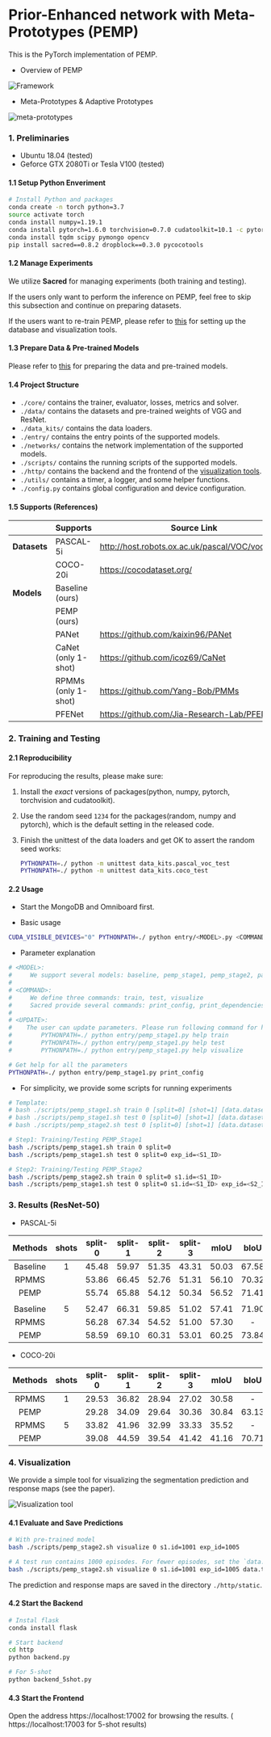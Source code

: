 # Prior-Enhanced network with Meta-Prototypes (PEMP)

This is the PyTorch implementation of PEMP.

*   Overview of PEMP

![Framework](README.assets/figure-1.png)

*   Meta-Prototypes & Adaptive Prototypes

![meta-prototypes](README.assets/figure-3.png)

### 1. Preliminaries

*   Ubuntu 18.04 (tested)
*   Geforce GTX 2080Ti or Tesla V100 (tested)

#### 1.1 Setup Python Enveriment

```bash
# Install Python and packages
conda create -n torch python=3.7
source activate torch
conda install numpy=1.19.1
conda install pytorch=1.6.0 torchvision=0.7.0 cudatoolkit=10.1 -c pytorch 
conda install tqdm scipy pymongo opencv
pip install sacred==0.8.2 dropblock==0.3.0 pycocotools
```

#### 1.2 Manage Experiments

We utilize **Sacred** for managing experiments (both training and testing). 

If the users only want to perform the inference on PEMP, feel free to skip this subsection and continue on preparing datasets. 

If the users want to re-train PEMP, please refer to [this](./ExperimentManager.md) for setting up the database and visualization tools.

#### 1.3 Prepare Data & Pre-trained Models

Please refer to [this](./data) for preparing the data and pre-trained models.

#### 1.4 Project Structure

*   `./core/` contains the trainer, evaluator, losses, metrics and solver.
*   `./data/` contains the datasets and pre-trained weights of VGG and ResNet.
*   `./data_kits/` contains the data loaders.
*   `./entry/` contains the entry points of the supported models.
*   `./networks/` contains the network implementation of the supported models.
*   `./scripts/` contains the running scripts of the supported models.
*   `./http/` contains the backend and the frontend of the [visualization tools](#4-Visualization).
*   `./utils/` contains a timer, a logger, and some helper functions.
*   `./config.py` contains global configuration and device configuration. 

#### 1.5 Supports (References)

|              | Supports            | Source Link                                     |
| ------------ | ------------------- | ----------------------------------------------- |
| **Datasets** | PASCAL-5i           | http://host.robots.ox.ac.uk/pascal/VOC/voc2012/ |
|              | COCO-20i            | https://cocodataset.org/                        |
| **Models**   | Baseline (ours)     |                                                 |
|              | PEMP (ours)         |                                                 |
|              | PANet               | https://github.com/kaixin96/PANet               |
|              | CaNet (only 1-shot) | https://github.com/icoz69/CaNet                 |
|              | RPMMs (only 1-shot) | https://github.com/Yang-Bob/PMMs                |
|              | PFENet              | https://github.com/Jia-Research-Lab/PFENet      |



### 2. Training and Testing

#### 2.1 Reproducibility

For reproducing the results, please make sure:

1. Install the *exact* versions of packages(python, numpy, pytorch, torchvision and cudatoolkit).

2. Use the random seed `1234` for the packages(random, numpy and pytorch), which is the default setting in the released code.

3. Finish the unittest of the data loaders and get OK to assert the random seed works:

    ```bash
    PYTHONPATH=./ python -m unittest data_kits.pascal_voc_test
    PYTHONPATH=./ python -m unittest data_kits.coco_test
    ```

#### 2.2 Usage

*   Start the MongoDB and Omniboard first.

*   Basic usage

```bash
CUDA_VISIBLE_DEVICES="0" PYTHONPATH=./ python entry/<MODEL>.py <COMMAND> with <UPDATE>
```

*   Parameter explanation

```bash
# <MODEL>:
#     We support several models: baseline, pemp_stage1, pemp_stage2, panet, canet, pfenet
#
# <COMMAND>:
#     We define three commands: train, test, visualize
#     Sacred provide several commands: print_config, print_dependencies
#
# <UPDATE>:
#    The user can update parameters. Please run following command for help.
#        PYTHONPATH=./ python entry/pemp_stage1.py help train
#	     PYTHONPATH=./ python entry/pemp_stage1.py help test
#        PYTHONPATH=./ python entry/pemp_stage1.py help visualize

# Get help for all the parameters
PYTHONPATH=./ python entry/pemp_stage1.py print_config
```

*   For simplicity, we provide some scripts for running experiments

```bash
# Template:
# bash ./scripts/pemp_stage1.sh train 0 [split=0] [shot=1] [data.dataset=PASCAL] [-u] [-p]
# bash ./scripts/pemp_stage1.sh test 0 [split=0] [shot=1] [data.dataset=PASCAL] [exp_id=1] [-u] [-p]
# bash ./scripts/pemp_stage2.sh test 0 [split=0] [shot=1] [data.dataset=PASCAL] [s1.id=1] [exp_id=5] [-u] [-p]

# Step1: Training/Testing PEMP_Stage1
bash ./scripts/pemp_stage1.sh train 0 split=0
bash ./scripts/pemp_stage1.sh test 0 split=0 exp_id=<S1_ID>

# Step2: Training/Testing PEMP_Stage2
bash ./scripts/pemp_stage2.sh train 0 split=0 s1.id=<S1_ID>
bash ./scripts/pemp_stage1.sh test 0 split=0 s1.id=<S1_ID> exp_id=<S2_ID>
```

### 3. Results (ResNet-50)

* PASCAL-5i

|Methods | shots | split-0 | split-1 | split-2 | split-3 |   mIoU  |  bIoU  |
|:------:|:-----:|:-------:|:-------:|:-------:|:-------:|:-------:|:------:|
|Baseline|   1   |  45.48  |  59.97  |  51.35  |  43.31  |  50.03  |  67.58 |
| RPMMS  |       |  53.86  |  66.45  |  52.76  |  51.31  |  56.10  |  70.32 |
|  PEMP  |       |  55.74  |  65.88  |  54.12  |  50.34  |  56.52  |  71.41 |
|        |       |         |         |         |         |         |        |
|Baseline|   5   |  52.47  |  66.31  |  59.85  |  51.02  |  57.41  |  71.90 |
| RPMMS  |       |  56.28  |  67.34  |  54.52  |  51.00  |  57.30  |    -   |
|  PEMP  |       |  58.59  |  69.10  |  60.31  |  53.01  |  60.25  |  73.84 |

* COCO-20i


|Methods | shots | split-0 | split-1 | split-2 | split-3 |   mIoU  |  bIoU  |
|:------:|:-----:|:-------:|:-------:|:-------:|:-------:|:-------:|:------:|
| RPMMS  |   1   |  29.53  |  36.82  |  28.94  |  27.02  |  30.58  |    -   |
|  PEMP  |       |  29.28  |  34.09  |  29.64  |  30.36  |  30.84  |  63.13 |
| RPMMS  |   5   |  33.82  |  41.96  |  32.99  |  33.33  |  35.52  |    -   |
|  PEMP  |       |  39.08  |  44.59  |  39.54  |  41.42  |  41.16  |  70.71 |


### 4. Visualization

We provide a simple tool for visualizing the segmentation prediction and response maps (see the paper). 

![Visualization tool](README.assets/figure-2.png)

#### 4.1 Evaluate and Save Predictions

```bash
# With pre-trained model
bash ./scripts/pemp_stage2.sh visualize 0 s1.id=1001 exp_id=1005

# A test run contains 1000 episodes. For fewer episodes, set the `data.test_n`
bash ./scripts/pemp_stage2.sh visualize 0 s1.id=1001 exp_id=1005 data.test_n=100
```

The prediction and response maps are saved in the directory `./http/static`. 

#### 4.2 Start the Backend

```bash
# Instal flask 
conda install flask

# Start backend
cd http
python backend.py

# For 5-shot
python backend_5shot.py
```

#### 4.3 Start the Frontend

Open the address https://localhost:17002 for browsing the results. ( https://localhost:17003 for 5-shot results)


